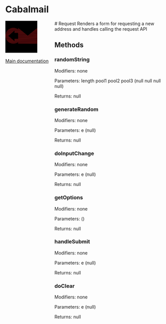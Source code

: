 # Cabalmail
<div style="width: 10em; float:left; height: 100%; padding-right: 1em;"><img src="/docs/logo.png" width="100" />
<p><a href="/README.md">Main documentation</a></p>
</div><div style="padding-left: 11em;">
# Request
Renders a form for requesting a new address and handles calling the request API

## Methods
### randomString
Modifiers: none

Parameters: length
pool1
pool2
pool3 (null
null
null
null)

Returns: null

### generateRandom
Modifiers: none

Parameters: e (null)

Returns: null

### doInputChange
Modifiers: none

Parameters: e (null)

Returns: null

### getOptions
Modifiers: none

Parameters:  ()

Returns: null

### handleSubmit
Modifiers: none

Parameters: e (null)

Returns: null

### doClear
Modifiers: none

Parameters: e (null)

Returns: null

</div>
